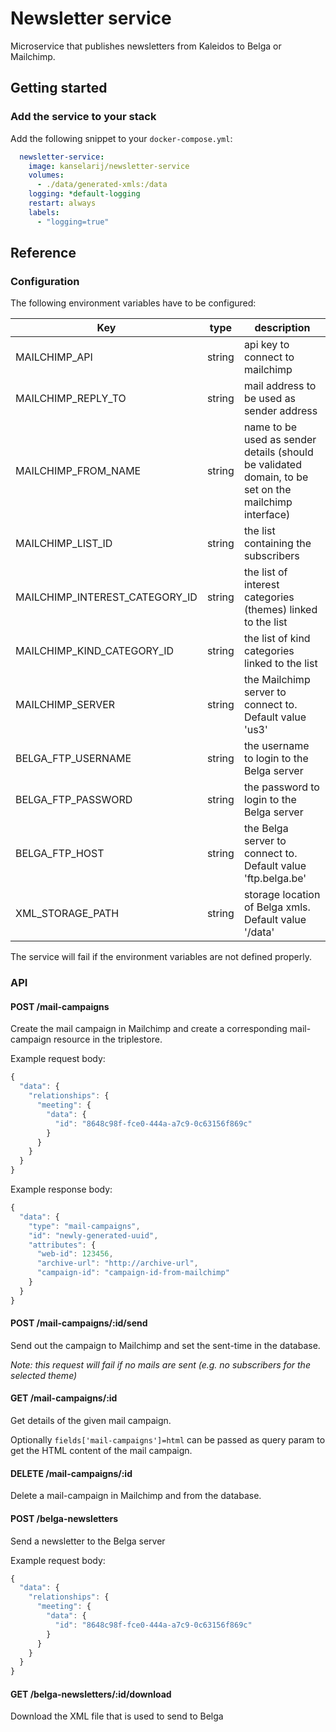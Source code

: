 # Newsletter service
Microservice that publishes newsletters from Kaleidos to Belga or Mailchimp.

## Getting started
### Add the service to your stack
Add the following snippet to your `docker-compose.yml`:
```yml
  newsletter-service:
    image: kanselarij/newsletter-service
    volumes:
      - ./data/generated-xmls:/data
    logging: *default-logging
    restart: always
    labels:
      - "logging=true"
```
## Reference
### Configuration

The following environment variables have to be configured:

| Key                            | type   | description                                                  |
|--------------------------------|--------|--------------------------------------------------------------|
| MAILCHIMP_API                  | string | api key to connect to mailchimp                              |
| MAILCHIMP_REPLY_TO             | string | mail address to be used as sender address                    |
| MAILCHIMP_FROM_NAME            | string | name to be used as sender details (should be validated domain, to be set on the mailchimp interface)                             |
| MAILCHIMP_LIST_ID              | string | the list containing the subscribers                          |
| MAILCHIMP_INTEREST_CATEGORY_ID | string | the list of interest categories (themes) linked to the list  |
| MAILCHIMP_KIND_CATEGORY_ID     | string | the list of kind categories linked to the list               |
| MAILCHIMP_SERVER               | string | the Mailchimp server to connect to. Default value 'us3'      |
| BELGA_FTP_USERNAME             | string | the username to login to the Belga server                    |
| BELGA_FTP_PASSWORD             | string | the password to login to the Belga server                    |
| BELGA_FTP_HOST                 | string | the Belga server to connect to. Default value 'ftp.belga.be' |
| XML_STORAGE_PATH               | string | storage location of Belga xmls. Default value '/data'       |

The service will fail if the environment variables are not defined properly.

### API

#### POST /mail-campaigns

Create the mail campaign in Mailchimp and create a corresponding mail-campaign resource in the triplestore.

Example request body:
```javascript
{
  "data": {
    "relationships": {
      "meeting": {
        "data": {
          "id": "8648c98f-fce0-444a-a7c9-0c63156f869c"
        }
      }
    }
  }
}
```

Example response body:

``` javascript
{
  "data": {
    "type": "mail-campaigns",
    "id": "newly-generated-uuid",
    "attributes": {
      "web-id": 123456,
      "archive-url": "http://archive-url",
      "campaign-id": "campaign-id-from-mailchimp"
    }
  }
}
```

#### POST /mail-campaigns/:id/send

Send out the campaign to Mailchimp and set the sent-time in the database.

_Note: this request will fail if no mails are sent (e.g. no subscribers for the selected theme)_

#### GET /mail-campaigns/:id

Get details of the given mail campaign.

Optionally `fields['mail-campaigns']=html` can be passed as query param to get the HTML content of the mail campaign.

#### DELETE /mail-campaigns/:id

Delete a mail-campaign in Mailchimp and from the database.

#### POST /belga-newsletters

Send a newsletter to the Belga server

Example request body:
```javascript
{
  "data": {
    "relationships": {
      "meeting": {
        "data": {
          "id": "8648c98f-fce0-444a-a7c9-0c63156f869c"
        }
      }
    }
  }
}
```

#### GET /belga-newsletters/:id/download

Download the XML file that is used to send to Belga
